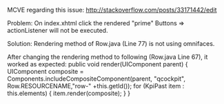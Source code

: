 MCVE regarding this issue: http://stackoverflow.com/posts/33171442/edit

Problem:
On index.xhtml click the rendered "prime" Buttons => actionListener will not be executed.

Solution:
Rendering method of Row.java (Line 77) is not using omnifaces.

After changing the rendering method to following (Row.java Line 67), it worked as expected:
  public void render(UIComponent parent) {
        UIComponent composite = Components.includeCompositeComponent(parent, "qcockpit", Row.RESOURCENAME,"row-" +this.getId());
         for (KpiPast item : this.elements) {
            item.render(composite);
        }
    }
